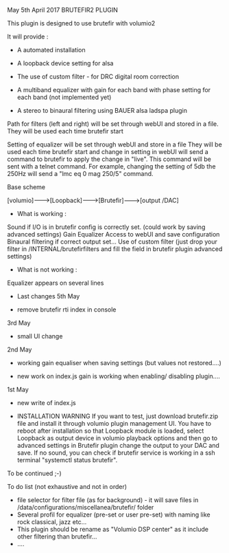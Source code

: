 May 5th April 2017
	BRUTEFIR2 PLUGIN



This plugin is designed to use brutefir with volumio2

It will provide :
- A automated installation
- A loopback device setting for alsa

- The use of custom filter - for DRC digital room correction

- A multiband equalizer
	with gain for each band
	with phase setting for each band (not implemented yet)
- A stereo to binaural filtering using BAUER alsa ladspa plugin

Path for filters (left and right) will be set through webUI and stored in a file.
They will be used each time brutefir start

Setting of equalizer will be set through webUI and store in a file
They will be used each time brutefir start and change in setting in webUI will send a command to brutefir to apply the change in "live".
This command will be sent with a telnet command.
For example, changing the setting of 5db the 250Hz will send a "lmc eq 0 mag 250/5" command.

Base scheme

[volumio]--->[Loopback]--->[Brutefir]--->[output /DAC]

- What is working :

Sound if I/O is in brutefir config is correctly set. (could work by saving advanced settings) 
Gain Equalizer
Access to webUI and save configuration
Binaural filtering if correct output set... 
Use of custom filter (just drop your filter in /INTERNAL/brutefirfilters and fill the field in brutefir plugin advanced settings) 

- What is not working :


Equalizer appears on several lines


- Last changes
5th May

- remove brutefir rti index in console

3rd May

- small UI change

2nd May

- working gain equaliser when saving settings (but values not restored....)

- new work on index.js gain is working when enabling/ disabling plugin....

1st May

- new write of index.js


- INSTALLATION WARNING 
If you want to test, just download brutefir.zip file and install it through volumio plugin management UI. You have to reboot after installation so that Loopback module is loaded, select Loopback as output device in volumio playback options and then go to advanced settings in Brutefir plugin change the output to your DAC and save.
If no sound, you can check if brutefir service is working in a ssh terminal "systemctl status brutefir". 

To be continued ;-)

To do list (not exhaustive and not in order)

- file selector for filter file (as for background) - it will save files in /data/configurations/miscellanea/brutefir/ folder
- Several profil for equalizer (pre-set or user pre-set) with naming like rock classical, jazz etc...
- This plugin should be rename as "Volumio DSP center" as it include other filtering than brutefir...
- ....